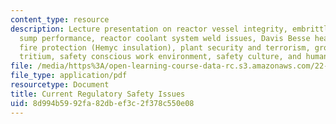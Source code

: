 ```yaml
---
content_type: resource
description: Lecture presentation on reactor vessel integrity, embrittlement, PWR
  sump performance, reactor coolant system weld issues, Davis Besse head degradation,
  fire protection (Hemyc insulation), plant security and terrorism, ground water contamination,
  tritium, safety conscious work environment, safety culture, and human factors.
file: /media/https%3A/open-learning-course-data-rc.s3.amazonaws.com/22-091-nuclear-reactor-safety-spring-2008/8d994b5992fa82dbef3c2f378c550e08_MIT22_091S08_lec24_2.pdf
file_type: application/pdf
resourcetype: Document
title: Current Regulatory Safety Issues
uid: 8d994b59-92fa-82db-ef3c-2f378c550e08
---
```


